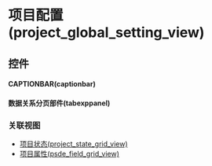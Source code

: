 # 项目配置(project_global_setting_view)  <!-- {docsify-ignore-all} -->



## 控件
#### CAPTIONBAR(captionbar)
#### 数据关系分页部件(tabexppanel)


### 关联视图
  * [项目状态(project_state_grid_view)](app/view/project_state_grid_view)
  * [项目属性(psde_field_grid_view)](app/view/psde_field_grid_view)

<script>
 const { createApp } = Vue
  createApp({
    data() {
      return {

      }
    }
  }).use(ElementPlus).mount('#app')
</script>